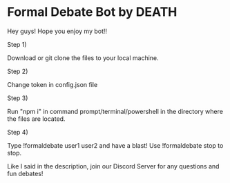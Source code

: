 # Formal Debate Bot by DEATH
Hey guys! Hope you enjoy my bot!!

Step 1)

  Download or git clone the files to your local machine.


Step 2)

  Change token in config.json file

Step 3)

  Run "npm i" in command prompt/terminal/powershell in the directory where the files are located.

Step 4)

  Type !formaldebate user1 user2 and have a blast! Use !formaldebate stop to stop.



Like I said in the description, join our Discord Server for any questions and fun debates!
